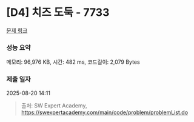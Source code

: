 # [D4] 치즈 도둑 - 7733 

[문제 링크](https://swexpertacademy.com/main/code/problem/problemDetail.do?contestProbId=AWrDOdQqRCUDFARG) 

### 성능 요약

메모리: 96,976 KB, 시간: 482 ms, 코드길이: 2,079 Bytes

### 제출 일자

2025-08-20 14:11



> 출처: SW Expert Academy, https://swexpertacademy.com/main/code/problem/problemList.do